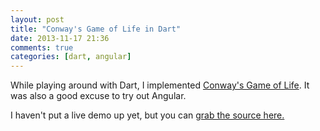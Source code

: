 ```yaml
---
layout: post
title: "Conway's Game of Life in Dart"
date: 2013-11-17 21:36
comments: true
categories: [dart, angular]
---
```

While playing around with Dart, I implemented [Conway's Game of Life](http://en.wikipedia.org/wiki/Conway%27s_Game_of_Life).  It was also a good excuse to try out Angular.

I haven't put a live demo up yet, but you can [grab the source here.](https://github.com/gmacd/dartlife)
